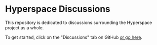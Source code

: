 # Hyperspace Discussions

This repository is dedicated to discussions surrounding the Hyperspace project as a whole.

To get started, click on the "Discussions" tab on GitHub [or go here](https://github.com/hyperspacedev/project/discussions).